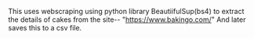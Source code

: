 This uses webscraping using python library BeautiifulSup(bs4) to extract the details of cakes from the site--
"https://www.bakingo.com/"
And later saves this to a csv file.
